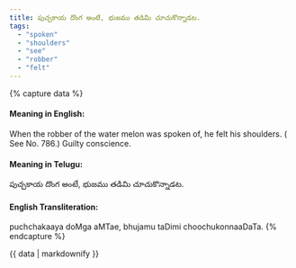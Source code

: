 ```yaml
---
title: పుచ్చకాయ దొంగ అంటే, భుజము తడిమి చూచుకొన్నాడట.
tags:
  - "spoken"
  - "shoulders"
  - "see"
  - "robber"
  - "felt"
---
```


{% capture data %}
#### Meaning in English:
When the robber of the water melon was spoken of, he felt his shoulders.
( See No. 786.)
Guilty conscience.

#### Meaning in Telugu:
పుచ్చకాయ దొంగ అంటే, భుజము తడిమి చూచుకొన్నాడట.

#### English Transliteration:
puchchakaaya doMga aMTae, bhujamu taDimi choochukonnaaDaTa.
{% endcapture %}

<div class="notice">{{ data | markdownify }}</div>

